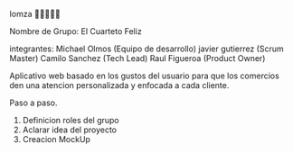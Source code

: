 Iomza 🍕🍣🍗🥞🍭

Nombre de Grupo: El Cuarteto Feliz

integrantes:
Michael Olmos (Equipo de desarrollo)
javier gutierrez (Scrum Master)
Camilo Sanchez (Tech Lead) 
Raul Figueroa (Product Owner)

Aplicativo web basado en los gustos del usuario para que los comercios den una atencion personalizada y enfocada a cada cliente.

Paso a paso.
1. Definicion roles del grupo
2. Aclarar idea del proyecto
3. Creacion MockUp

